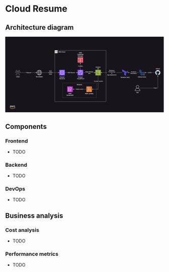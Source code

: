 # Cloud Resume

## Architecture diagram
![Architecture Diagram](./Diagram/Architecture%20Diagram.png)


## Components

### Frontend
- TODO
### Backend
- TODO
### DevOps
- TODO


## Business analysis

### Cost analysis
- TODO
### Performance metrics
- TODO

